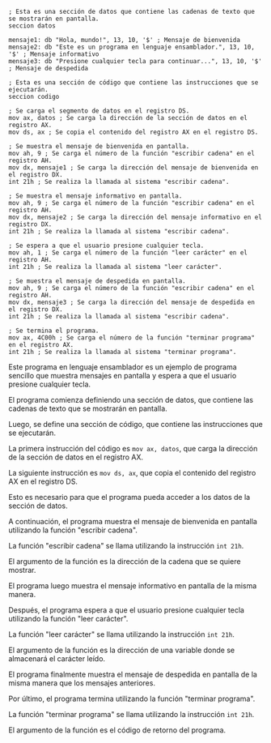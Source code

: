 ```assembly
; Esta es una sección de datos que contiene las cadenas de texto que se mostrarán en pantalla.
seccion datos

mensaje1: db "Hola, mundo!", 13, 10, '$' ; Mensaje de bienvenida
mensaje2: db "Este es un programa en lenguaje ensamblador.", 13, 10, '$' ; Mensaje informativo
mensaje3: db "Presione cualquier tecla para continuar...", 13, 10, '$' ; Mensaje de despedida

; Esta es una sección de código que contiene las instrucciones que se ejecutarán.
seccion codigo

; Se carga el segmento de datos en el registro DS.
mov ax, datos ; Se carga la dirección de la sección de datos en el registro AX.
mov ds, ax ; Se copia el contenido del registro AX en el registro DS.

; Se muestra el mensaje de bienvenida en pantalla.
mov ah, 9 ; Se carga el número de la función "escribir cadena" en el registro AH.
mov dx, mensaje1 ; Se carga la dirección del mensaje de bienvenida en el registro DX.
int 21h ; Se realiza la llamada al sistema "escribir cadena".

; Se muestra el mensaje informativo en pantalla.
mov ah, 9 ; Se carga el número de la función "escribir cadena" en el registro AH.
mov dx, mensaje2 ; Se carga la dirección del mensaje informativo en el registro DX.
int 21h ; Se realiza la llamada al sistema "escribir cadena".

; Se espera a que el usuario presione cualquier tecla.
mov ah, 1 ; Se carga el número de la función "leer carácter" en el registro AH.
int 21h ; Se realiza la llamada al sistema "leer carácter".

; Se muestra el mensaje de despedida en pantalla.
mov ah, 9 ; Se carga el número de la función "escribir cadena" en el registro AH.
mov dx, mensaje3 ; Se carga la dirección del mensaje de despedida en el registro DX.
int 21h ; Se realiza la llamada al sistema "escribir cadena".

; Se termina el programa.
mov ax, 4C00h ; Se carga el número de la función "terminar programa" en el registro AX.
int 21h ; Se realiza la llamada al sistema "terminar programa".
```

Este programa en lenguaje ensamblador es un ejemplo de programa sencillo que muestra mensajes en pantalla y espera a que el usuario presione cualquier tecla.

El programa comienza definiendo una sección de datos, que contiene las cadenas de texto que se mostrarán en pantalla.

Luego, se define una sección de código, que contiene las instrucciones que se ejecutarán.

La primera instrucción del código es `mov ax, datos`, que carga la dirección de la sección de datos en el registro AX.

La siguiente instrucción es `mov ds, ax`, que copia el contenido del registro AX en el registro DS.

Esto es necesario para que el programa pueda acceder a los datos de la sección de datos.

A continuación, el programa muestra el mensaje de bienvenida en pantalla utilizando la función "escribir cadena".

La función "escribir cadena" se llama utilizando la instrucción `int 21h`.

El argumento de la función es la dirección de la cadena que se quiere mostrar.

El programa luego muestra el mensaje informativo en pantalla de la misma manera.

Después, el programa espera a que el usuario presione cualquier tecla utilizando la función "leer carácter".

La función "leer carácter" se llama utilizando la instrucción `int 21h`.

El argumento de la función es la dirección de una variable donde se almacenará el carácter leído.

El programa finalmente muestra el mensaje de despedida en pantalla de la misma manera que los mensajes anteriores.

Por último, el programa termina utilizando la función "terminar programa".

La función "terminar programa" se llama utilizando la instrucción `int 21h`.

El argumento de la función es el código de retorno del programa.